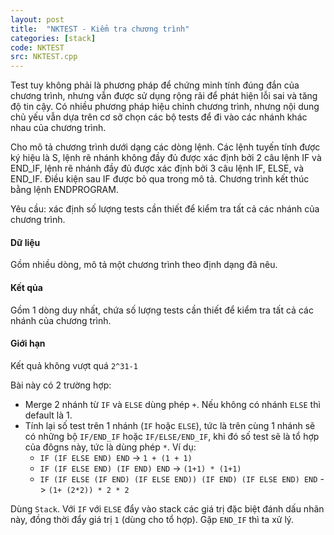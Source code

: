 ```yaml
---
layout: post
title:  "NKTEST - Kiểm tra chương trình"
categories: [stack]
code: NKTEST
src: NKTEST.cpp
---
```


Test tuy không phải là phương pháp để chứng minh tính đúng đắn của chương trình, nhưng vẫn được sử dụng rộng rãi để phát hiện lỗi sai và tăng độ tin cậy. Có nhiều phương pháp hiệu chỉnh chương trình, nhưng nội dung chủ yếu vẫn dựa trên cơ sở chọn các bộ tests để đi vào các nhánh khác nhau của chương trình.

Cho mô tả chương trình dưới dạng các dòng lệnh. Các lệnh tuyến tính được ký hiệu là S, lệnh rẽ nhánh không đầy đủ được xác định bởi 2 câu lệnh IF và END_IF, lệnh rẽ nhánh đầy đủ được xác định bởi 3 câu lệnh IF, ELSE, và END_IF. Điều kiện sau IF được bỏ qua trong mô tả. Chương trình kết thúc bằng lệnh ENDPROGRAM.

Yêu cầu: xác định số lượng tests cần thiết để kiểm tra tất cả các nhánh của chương trình.

#### Dữ liệu
Gồm nhiều dòng, mô tả một chương trình theo định dạng đã nêu.

#### Kết qủa
Gồm 1 dòng duy nhất, chứa số lượng tests cần thiết để kiểm tra tất cả các nhánh của chương trình.

#### Giới hạn
Kết quả không vượt quá `2^31-1`

<!--more-->

Bài này có 2 trường hợp:
+ Merge 2 nhánh từ `IF` và `ELSE` dùng phép `+`. Nếu không có nhánh `ELSE` thì default là 1.
+ Tính lại số test trên 1 nhánh (`IF` hoặc `ELSE`), tức là trên cùng 1 nhánh sẽ có những bộ `IF/END_IF` hoặc `IF/ELSE/END_IF`, khi đó số test sẽ là tổ hợp của đôgns này, tức là dùng phép `*`. Ví dụ:
	+ `IF (IF ELSE END) END` -> `1 + (1 + 1)`
	+ `IF (IF ELSE END) (IF END) END` -> `(1+1) * (1+1)`
	+ `IF (IF ELSE (IF END) (IF ELSE END)) (IF END) (IF ELSE END) END` -> `(1+ (2*2)) * 2 * 2`

Dùng `Stack`. Với `IF` với `ELSE` đẩy vào stack các giá trị đặc biệt đánh dấu nhãn này, đồng thời đẩy giá trị `1` (dùng cho tổ hợp). Gặp `END_IF` thì ta xử lý.
